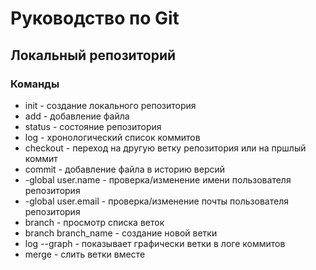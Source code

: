 # Руководство по Git

## Локальный репозиторий

### Команды

* init - создание локального репозитория
* add - добавление файла
* status - состояние репозитория
* log - хронологический список коммитов
* checkout - переход на другую ветку репозитория или на пршлый коммит
* commit - добавление файла в историю версий
* -global user.name - проверка/изменение имени пользователя репозитория
* -global user.email - проверка/изменение почты пользователя репозитория
* branch - просмотр списка веток
* branch branch_name - создание новой ветки
* log --graph - показывает графически ветки в логе коммитов
* merge - слить ветки вместе
